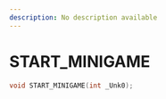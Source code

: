 ```yaml
---
description: No description available 
---
```


# START_MINIGAME

```cpp
void START_MINIGAME(int _Unk0);
```